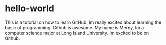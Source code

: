 # hello-world
This is a tutorial on how to learn GitHub. 
Im really excited about learning the basic of programming. Github is awesome.
My name is Merny, Im a computer science major at Long Island University. Im excited to be on Github.

